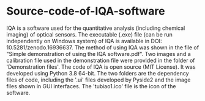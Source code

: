 # Source-code-of-IQA-software
IQA is a software used for the quantitative analysis (including chemical imaging) of optical sensors.
The executable (.exe) file (can be run independently on Windows system) of IQA is available in DOI: 10.5281/zenodo.16936637.
The method of using IQA was shown in the file of "Simple demonstration of using the IQA software.pdf".
Two images and a calibration file used in the demonstration file were provided in the folder of 'Demonstration files'.
The code of IQA is open source (MIT License). It was developed using Python 3.8 64-bit.
The two folders are the dependency files of code, including the '.ui' files developed by Pyside2 and the image files shown in GUI interfaces. The 'tubiao1.ico' file is the icon of the software.
